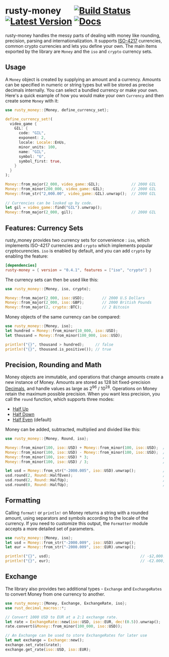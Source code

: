 # rusty-money &emsp; [![Build Status]][travis] [![Latest Version]][crates.io] [![Docs]][docs.rs]

[Build Status]: https://travis-ci.com/varunsrin/rusty_money.svg?branch=master
[travis]: https://travis-ci.com/varunsrin/rusty_money
[Latest Version]: https://img.shields.io/crates/v/rusty-money.svg
[crates.io]: https://crates.io/crates/rusty-money
[Docs]: https://docs.rs/rusty-money/badge.svg
[docs.rs]: https://docs.rs/rusty-money

rusty-money handles the messy parts of dealing with money like rounding, precision, parsing and internationalization.
It supports [ISO-4217](https://en.wikipedia.org/wiki/ISO_4217) currencies, common crypto currencies and lets you
define your own. The main items exported by the library are `Money` and the `iso` and `crypto` currency sets.

## Usage

A `Money` object is created by supplying an amount and a currency. Amounts can be specified in numeric or string types
but will be stored as precise decimals internally. You can select a bundled currency or make your own. Here's a
quick example of how you would make your own `Currency` and then create some `Money` with it:

```rust
use rusty_money::{Money, define_currency_set};

define_currency_set!(
  video_game {
    GIL: {
      code: "GIL",
      exponent: 2,
      locale: Locale::EnUs,
      minor_units: 100,
      name: "GIL",
      symbol: "G",
      symbol_first: true,
    }
  }
);

Money::from_major(2_000, video_game::GIL);              // 2000 GIL
Money::from_minor(200_000, video_game::GIL);            // 2000 GIL
Money::from_str("2,000.00", video_game::GIL).unwrap();  // 2000 GIL
 
// Currencies can be looked up by code. 
let gil = video_game::find("GIL").unwrap();                        
Money::from_major(2_000, gil);                          // 2000 GIL
```

## Features: Currency Sets

rusty_money provides two currency sets for convenience : `iso`, which implements ISO-4217 currencies and `crypto` which
implements popular cryptocurencies. `iso` is enabled by default, and you can add `crypto` by enabling the feature:

```toml
[dependencies]
rusty-money = { version = "0.4.1", features = ["iso", "crypto"] }
```

The currency sets can then be used like this:

```rust
use rusty_money::{Money, iso, crypto};

Money::from_major(2_000, iso::USD);        // 2000 U.S Dollars
Money::from_major(2_000, iso::GBP);        // 2000 British Pounds
Money::from_major(2, crypto::BTC);         // 2 Bitcoin
```

Money objects of the same currency can be compared:

 ```rust
use rusty_money::{Money, iso};
let hundred = Money::from_minor(10_000, iso::USD);
let thousand = Money::from_minor(100_000, iso::USD);

println!("{}", thousand > hundred);     // false
println!("{}", thousand.is_positive()); // true
```

## Precision, Rounding and Math

Money objects are immutable, and operations that change amounts create a new instance of Money. Amounts are stored
as 128 bit fixed-precision [Decimals](https://github.com/paupino/rust-decimal), and handle values as large as
2<sup>96</sup> / 10<sup>28</sup>. Operations on Money retain the maximum possible precision. When you want less
precision, you call the `round` function, which  supports three modes:

* [Half Up](https://en.wikipedia.org/wiki/Rounding#Round_half_up)
* [Half Down](https://en.wikipedia.org/wiki/Rounding#Round_half_down)
* [Half Even](https://en.wikipedia.org/wiki/Rounding#Round_half_even) (default)

Money can be added, subtracted, multiplied and divided like this:

```rust
use rusty_money::{Money, Round, iso};

Money::from_minor(100, iso::USD) + Money::from_minor(100, iso::USD);  // 2 USD
Money::from_minor(100, iso::USD) - Money::from_minor(100, iso::USD);  // 0 USD
Money::from_minor(100, iso::USD) * 3;                                 // 3 USD
Money::from_minor(100, iso::USD) / 3;                                 // 0.333... USD

let usd = Money::from_str("-2000.005", iso::USD).unwrap();            // 2000.005 USD
usd.round(2, Round::HalfEven);                                        // 2000.00 USD
usd.round(2, Round::HalfUp);                                          // 2000.01 USD
usd.round(0, Round::HalfUp);                                          // 2000 USD
```

## Formatting

Calling `format!` or `println!` on Money returns a string with a rounded amount, using separators and symbols
according to the locale of the currency. If you need to customize this output, the `Formatter` module
accepts a more detailed set of parameters.

```rust
use rusty_money::{Money, iso};
let usd = Money::from_str("-2000.009", iso::USD).unwrap();
let eur = Money::from_str("-2000.009", iso::EUR).unwrap();

println!("{}", usd);                                        // -$2,000.01
println!("{}", eur);                                        // -€2.000,01;
```

## Exchange

The library also provides two additional types - `Exchange` and `ExchangeRates` to convert Money from one currency
to another.

```rust
use rusty_money::{Money, Exchange, ExchangeRate, iso};
use rust_decimal_macros::*;

// Convert 1000 USD to EUR at a 2:1 exchange rate.
let rate = ExchangeRate::new(iso::USD, iso::EUR, dec!(0.5)).unwrap();
rate.convert(&Money::from_minor(100_000, iso::USD));                    // 500 EUR

// An Exchange can be used to store ExchangeRates for later use
let mut exchange = Exchange::new();
exchange.set_rate(&rate);
exchange.get_rate(iso::USD, iso::EUR);
```

